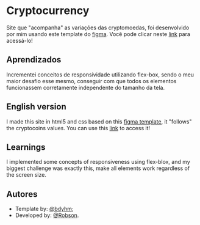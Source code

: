 
# Cryptocurrency

Site que "acompanha" as variações das cryptomoedas, foi desenvolvido por mim usando este template do [figma](https://www.figma.com/file/u9HRSMemuCF12EVNp2Dnj7/Cryptocurrency-Landing-Page-(Community)?node-id=0%3A1).
Você pode clicar neste [link](https://robso-creator.github.io/crytpocurrency/) para acessá-lo!


## Aprendizados

Incrementei conceitos de responsividade utilizando flex-box, sendo o meu maior desafio esse mesmo, conseguir com que todos os elementos funcionassem corretamente independente do tamanho da tela. 


## English version

I made this site in html5 and css based on this [figma template](https://www.figma.com/file/u9HRSMemuCF12EVNp2Dnj7/Cryptocurrency-Landing-Page-(Community)?node-id=0%3A1), it "follows" the cryptocoins values. You can use this [link](https://robso-creator.github.io/crytpocurrency/) to access it!

## Learnings

I implemented some concepts of responsiveness using flex-blox, and my biggest challenge was exactly this, make all elements work regardless of the screen size.
## Autores

- Template by: [@bdyhm](https://www.figma.com/@bdyhm);
- Developed by: [@Robson](https://www.linkedin.com/in/robson-allef/).

